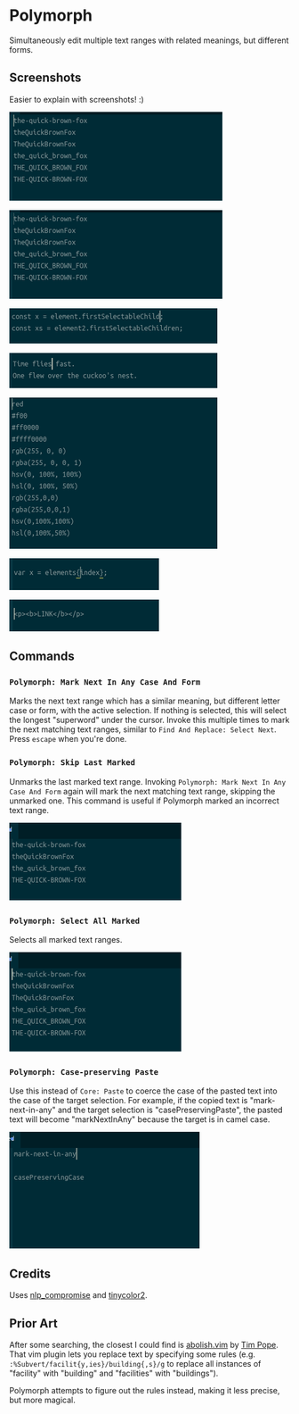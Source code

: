 # Polymorph

Simultaneously edit multiple text ranges with related meanings, but different forms.

## Screenshots
Easier to explain with screenshots! :)

![case1](https://github.com/halohalospecial/atom-polymorph/blob/master/images/case1.gif?raw=true)

![case2](https://github.com/halohalospecial/atom-polymorph/blob/master/images/case2.gif?raw=true)

![cardinality](https://github.com/halohalospecial/atom-polymorph/blob/master/images/cardinality.gif?raw=true)

![verb-form](https://github.com/halohalospecial/atom-polymorph/blob/master/images/verb-form.gif?raw=true)

![color](https://github.com/halohalospecial/atom-polymorph/blob/master/images/color.gif?raw=true)

![inverse](https://github.com/halohalospecial/atom-polymorph/blob/master/images/inverse.gif?raw=true)

![xml](https://github.com/halohalospecial/atom-polymorph/blob/master/images/xml.gif?raw=true)

## Commands

### `Polymorph: Mark Next In Any Case And Form`
Marks the next text range which has a similar meaning, but different letter case or form, with the active selection.  If nothing is selected, this will select the longest "superword" under the cursor.  Invoke this multiple times to mark the next matching text ranges, similar to `Find And Replace: Select Next`.  Press `escape` when you're done.

### `Polymorph: Skip Last Marked`
Unmarks the last marked text range.  Invoking `Polymorph: Mark Next In Any Case And Form` again will mark the next matching text range, skipping the unmarked one.  This command is useful if Polymorph marked an incorrect text range.

![skip](https://github.com/halohalospecial/atom-polymorph/blob/master/images/skip.gif?raw=true)

### `Polymorph: Select All Marked`
Selects all marked text ranges.

![select-marked](https://github.com/halohalospecial/atom-polymorph/blob/master/images/select-marked.gif?raw=true)

### `Polymorph: Case-preserving Paste`
Use this instead of `Core: Paste` to coerce the case of the pasted text into the case of the target selection.  For example, if the copied text is "mark-next-in-any" and the target selection is "casePreservingPaste", the pasted text will become "markNextInAny" because the target is in camel case.

![paste](https://github.com/halohalospecial/atom-polymorph/blob/master/images/paste.gif?raw=true)

## Credits

Uses [nlp_compromise](https://www.npmjs.com/package/nlp_compromise) and [tinycolor2](https://www.npmjs.com/package/tinycolor2).

## Prior Art
After some searching, the closest I could find is [abolish.vim](http://www.vim.org/scripts/script.php?script_id=1545) by [Tim Pope](http://tpo.pe/).  That vim plugin lets you replace text by specifying some rules (e.g. `:%Subvert/facilit{y,ies}/building{,s}/g` to replace all instances of "facility" with "building" and "facilities" with "buildings").  

Polymorph attempts to figure out the rules instead, making it less precise, but more magical.
